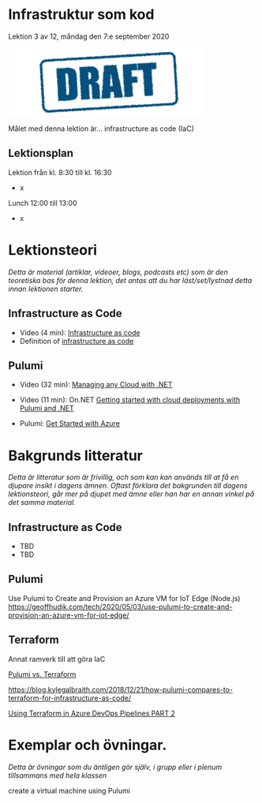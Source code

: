# Infrastruktur som kod

Lektion 3 av 12, måndag den 7:e september 2020

![Draft](/assets/images/draft.png)

Målet med denna lektion är... infrastructure as code (IaC)

## Lektionsplan
Lektion från kl. 8:30 till kl. 16:30

* x

Lunch 12:00 till 13:00

* x

# Lektionsteori
*Detta är material (artiklar, videoer, blogs, podcasts etc) som är den teoretiska bas för denna lektion, det antas att du har läst/set/lystnad detta innan lektionen starter.*

## Infrastructure as Code

* Video (4 min): [Infrastructure as code](https://www.youtube.com/watch?v=z-caqPtEw58)
* Definition of [infrastructure as code](https://searchitoperations.techtarget.com/definition/Infrastructure-as-Code-IAC)

## Pulumi

* Video (32 min): [Managing any Cloud with .NET](https://www.youtube.com/watch?v=hXhZiHtT8f0)

* Video (11 min): On.NET [Getting started with cloud deployments with Pulumi and .NET](https://www.youtube.com/watch?v=sig68daTG-0) 
* Pulumi: [Get Started with Azure](https://www.pulumi.com/docs/get-started/azure/)

# Bakgrunds litteratur

*Detta är litteratur som är frivillig, och som kan kan används till at få en djupare insikt i dagens ämnen. Oftast förklara det bakgrunden till dagens lektionsteori, går mer på djupet med ämne eller han har en annan vinkel på det samma material.*

## Infrastructure as Code

* TBD
* TBD

## Pulumi

Use Pulumi to Create and Provision an Azure VM for IoT Edge (Node.js) https://geoffhudik.com/tech/2020/05/03/use-pulumi-to-create-and-provision-an-azure-vm-for-iot-edge/

## Terraform

Annat ramverk till att göra IaC

[Pulumi vs. Terraform](https://www.pulumi.com/docs/intro/vs/terraform/)

https://blog.kylegalbraith.com/2018/12/21/how-pulumi-compares-to-terraform-for-infrastructure-as-code/

[Using Terraform in Azure DevOps Pipelines PART 2](https://www.youtube.com/watch?v=x631jUw1J04)

# Exemplar och övningar. 

*Detta är övningar som du äntligen gör själv, i grupp eller i plenum tillsammans med hela klassen*

create a virtual machine using Pulumi


